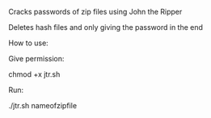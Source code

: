 Cracks passwords of zip files using John the Ripper

Deletes hash files and only giving the password in the end

How to use:

Give permission:

chmod +x jtr.sh

Run:

./jtr.sh nameofzipfile

